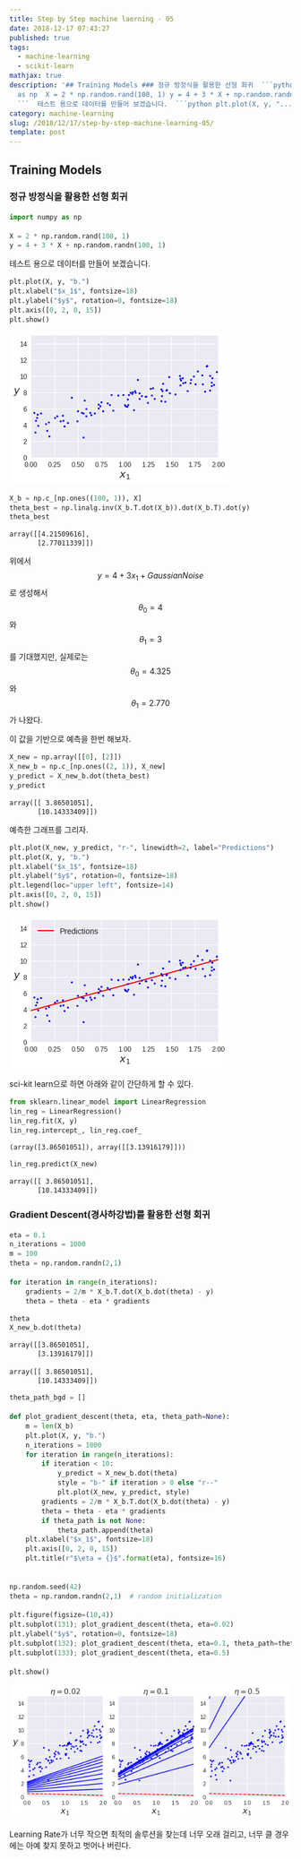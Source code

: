 ```yaml
---
title: Step by Step machine laerning - 05
date: 2018-12-17 07:43:27
published: true
tags:
  - machine-learning
  - scikit-learn
mathjax: true
description: '## Training Models ### 정규 방정식을 활용한 선형 회귀  ```python import numpy
  as np  X = 2 * np.random.rand(100, 1) y = 4 + 3 * X + np.random.randn(100, 1)
  ```  테스트 용으로 데이터를 만들어 보겠습니다.  ```python plt.plot(X, y, "...'
category: machine-learning
slug: /2018/12/17/step-by-step-machine-learning-05/
template: post
---
```

## Training Models

### 정규 방정식을 활용한 선형 회귀

```python
import numpy as np

X = 2 * np.random.rand(100, 1)
y = 4 + 3 * X + np.random.randn(100, 1)
```

테스트 용으로 데이터를 만들어 보겠습니다.

```python
plt.plot(X, y, "b.")
plt.xlabel("$x_1$", fontsize=18)
plt.ylabel("$y$", rotation=0, fontsize=18)
plt.axis([0, 2, 0, 15])
plt.show()
```

![training-models-1](../images/training-models-1.png)

```python
X_b = np.c_[np.ones((100, 1)), X]
theta_best = np.linalg.inv(X_b.T.dot(X_b)).dot(X_b.T).dot(y)
theta_best
```

```
array([[4.21509616],
       [2.77011339]])
```

위에서 $$y = 4+ 3x_1 + Gaussian Noise$$ 로 생성해서 $$\theta_0=4$$ 와 $$\theta_1=3$$를 기대했지만, 실제로는 $$\theta_0=4.325$$ 와 $$\theta_1=2.770$$가 나왔다.

이 값을 기반으로 예측을 한번 해보자.

```python
X_new = np.array([[0], [2]])
X_new_b = np.c_[np.ones((2, 1)), X_new]
y_predict = X_new_b.dot(theta_best)
y_predict
```

```
array([[ 3.86501051],
       [10.14333409]])
```

예측한 그래프를 그리자.

```python
plt.plot(X_new, y_predict, "r-", linewidth=2, label="Predictions")
plt.plot(X, y, "b.")
plt.xlabel("$x_1$", fontsize=18)
plt.ylabel("$y$", rotation=0, fontsize=18)
plt.legend(loc="upper left", fontsize=14)
plt.axis([0, 2, 0, 15])
plt.show()
```

![training-models-2](../images/training-models-2.png)

sci-kit learn으로 하면 아래와 같이 간단하게 할 수 있다.

```python
from sklearn.linear_model import LinearRegression
lin_reg = LinearRegression()
lin_reg.fit(X, y)
lin_reg.intercept_, lin_reg.coef_
```

```
(array([3.86501051]), array([[3.13916179]]))
```

```python
lin_reg.predict(X_new)
```

```
array([[ 3.86501051],
       [10.14333409]])
```

### Gradient Descent(경사하강법)를 활용한 선형 회귀

```python
eta = 0.1
n_iterations = 1000
m = 100
theta = np.random.randn(2,1)

for iteration in range(n_iterations):
    gradients = 2/m * X_b.T.dot(X_b.dot(theta) - y)
    theta = theta - eta * gradients
```

```python
theta
X_new_b.dot(theta)
```

```
array([[3.86501051],
       [3.13916179]])

array([[ 3.86501051],
       [10.14333409]])
```

```python
theta_path_bgd = []

def plot_gradient_descent(theta, eta, theta_path=None):
    m = len(X_b)
    plt.plot(X, y, "b.")
    n_iterations = 1000
    for iteration in range(n_iterations):
        if iteration < 10:
            y_predict = X_new_b.dot(theta)
            style = "b-" if iteration > 0 else "r--"
            plt.plot(X_new, y_predict, style)
        gradients = 2/m * X_b.T.dot(X_b.dot(theta) - y)
        theta = theta - eta * gradients
        if theta_path is not None:
            theta_path.append(theta)
    plt.xlabel("$x_1$", fontsize=18)
    plt.axis([0, 2, 0, 15])
    plt.title(r"$\eta = {}$".format(eta), fontsize=16)


np.random.seed(42)
theta = np.random.randn(2,1)  # random initialization

plt.figure(figsize=(10,4))
plt.subplot(131); plot_gradient_descent(theta, eta=0.02)
plt.ylabel("$y$", rotation=0, fontsize=18)
plt.subplot(132); plot_gradient_descent(theta, eta=0.1, theta_path=theta_path_bgd)
plt.subplot(133); plot_gradient_descent(theta, eta=0.5)

plt.show()
```

![training-models-3](../images/training-models-3.png)

Learning Rate가 너무 작으면 최적의 솔루션을 찾는데 너무 오래 걸리고, 너무 클 경우에는 아예 찾지 못하고 벗어나 버린다.
